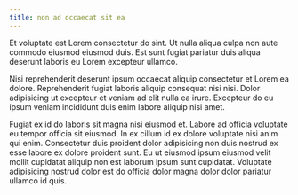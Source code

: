 ```yaml
---
title: non ad occaecat sit ea
---
```


Et voluptate est Lorem consectetur do sint. Ut nulla aliqua culpa non aute commodo eiusmod eiusmod duis. Est sunt fugiat pariatur duis aliqua deserunt laboris eu Lorem excepteur ullamco.

Nisi reprehenderit deserunt ipsum occaecat aliquip consectetur et Lorem ea dolore. Reprehenderit fugiat laboris aliquip consequat nisi nisi. Dolor adipisicing ut excepteur et veniam ad elit nulla ea irure. Excepteur do eu ipsum veniam incididunt duis enim labore aliquip nisi amet.

Fugiat ex id do laboris sit magna nisi eiusmod et. Labore ad officia voluptate eu tempor officia sit eiusmod. In ex cillum id ex dolore voluptate nisi anim qui enim. Consectetur duis proident dolor adipisicing non duis nostrud ex esse labore ex dolore proident sunt. Eu ut eiusmod ipsum eiusmod velit mollit cupidatat aliquip non est laborum ipsum sunt cupidatat. Voluptate adipisicing nostrud dolor est do officia dolor magna dolor dolor pariatur ullamco id quis.